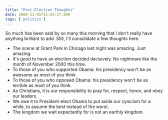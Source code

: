 ```yaml
---
title: "Post-Election Thoughts"
date: 2008-11-05T15:03:27.000
tags: ['politics']
---
```

So much has been said by so many this morning that I don't really have anything brilliant to add. Still, I'll consolidate a few thoughts here.

- The scene at Grant Park in Chicago last night was amazing. Just amazing.
- It's good to have an election decided decisively. No nightmare like the month of November 2000 this time.
- To those of you who supported Obama: his presidency won't be as awesome as most of you think.
- To those of you who opposed Obama: his presidency won't be as terrible as most of you think.
- As Christians, it is our responsibility to pray for, respect, honor, and obey our leaders.
- We owe it to President-elect Obama to put aside our cynicism for a while, to assume the best instead of the worst.
- The kingdom we wait expectantly for is not an earthly kingdom.
